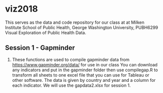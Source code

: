 # viz2018
This serves as the data and code repository for our class at at Milken Institute School of Public Health, George Washington University, PUBH6299 Visual Exploration of Public Health Data.

## Session 1 - Gapminder

1. These functions are used to compile gapminder data from https://www.gapminder.org/data/ for use in our class 
You can download any indicators and put in the gapminder folder then use compilegap.R to transform all sheets to one excel file that you can use for Tableau or other software.  The data is given by country and year and a column for each indicator. We will use the gapdata2.xlsx for session 1.


